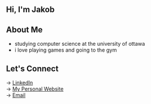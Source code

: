 ## Hi, I'm Jakob

## About Me
- studying computer science at the university of ottawa
- i love playing games and going to the gym

## Let's Connect

→ [LinkedIn](https://www.linkedin.com/in/jakobdubeau)           
→ [My Personal Website](https://jakobdubeau.com)         
→ [Email](mailto:jakobdubeau@gmail.com)
